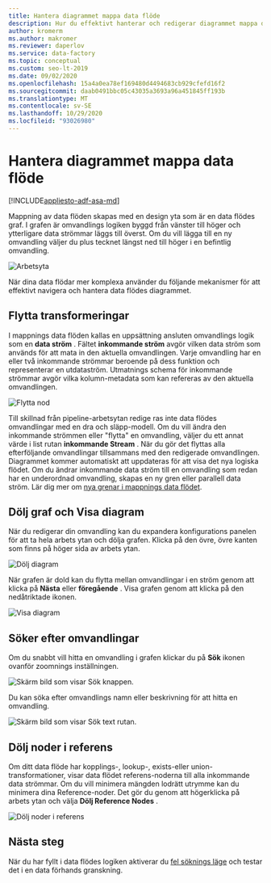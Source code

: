 ```yaml
---
title: Hantera diagrammet mappa data flöde
description: Hur du effektivt hanterar och redigerar diagrammet mappa data flöde
author: kromerm
ms.author: makromer
ms.reviewer: daperlov
ms.service: data-factory
ms.topic: conceptual
ms.custom: seo-lt-2019
ms.date: 09/02/2020
ms.openlocfilehash: 15a4a0ea78ef169480d4494683cb929cfefd16f2
ms.sourcegitcommit: daab0491bbc05c43035a3693a96a451845ff193b
ms.translationtype: MT
ms.contentlocale: sv-SE
ms.lasthandoff: 10/29/2020
ms.locfileid: "93026980"
---
```

# <a name="managing-the-mapping-data-flow-graph"></a>Hantera diagrammet mappa data flöde

[!INCLUDE[appliesto-adf-asa-md](includes/appliesto-adf-asa-md.md)]

Mappning av data flöden skapas med en design yta som är en data flödes graf. I grafen är omvandlings logiken byggd från vänster till höger och ytterligare data strömmar läggs till överst. Om du vill lägga till en ny omvandling väljer du plus tecknet längst ned till höger i en befintlig omvandling.

![Arbetsyta](media/data-flow/canvas2.png "Arbetsyta")

När dina data flödar mer komplexa använder du följande mekanismer för att effektivt navigera och hantera data flödes diagrammet. 

## <a name="moving-transformations"></a>Flytta transformeringar

I mappnings data flöden kallas en uppsättning ansluten omvandlings logik som en **data ström** . Fältet **inkommande ström** avgör vilken data ström som används för att mata in den aktuella omvandlingen. Varje omvandling har en eller två inkommande strömmar beroende på dess funktion och representerar en utdataström. Utmatnings schema för inkommande strömmar avgör vilka kolumn-metadata som kan refereras av den aktuella omvandlingen.

![Flytta nod](media/data-flow/move-nodes.png "flytta nod")

Till skillnad från pipeline-arbetsytan redige ras inte data flödes omvandlingar med en dra och släpp-modell. Om du vill ändra den inkommande strömmen eller "flytta" en omvandling, väljer du ett annat värde i list rutan **inkommande Stream** . När du gör det flyttas alla efterföljande omvandlingar tillsammans med den redigerade omvandlingen. Diagrammet kommer automatiskt att uppdateras för att visa det nya logiska flödet. Om du ändrar inkommande data ström till en omvandling som redan har en underordnad omvandling, skapas en ny gren eller parallell data ström. Lär dig mer om [nya grenar i mappnings data flödet](data-flow-new-branch.md).

## <a name="hide-graph-and-show-graph"></a>Dölj graf och Visa diagram

När du redigerar din omvandling kan du expandera konfigurations panelen för att ta hela arbets ytan och dölja grafen. Klicka på den övre, övre kanten som finns på höger sida av arbets ytan.

![Dölj diagram](media/data-flow/hide-graph.png "Dölj diagram")

När grafen är dold kan du flytta mellan omvandlingar i en ström genom att klicka på **Nästa** eller **föregående** . Visa grafen genom att klicka på den nedåtriktade ikonen.

![Visa diagram](media/data-flow/show-graph.png "Visa diagram")

## <a name="searching-for-transformations"></a>Söker efter omvandlingar

Om du snabbt vill hitta en omvandling i grafen klickar du på **Sök** ikonen ovanför zoomnings inställningen.

![Skärm bild som visar Sök knappen.](media/data-flow/search-1.png "Sök diagram")

Du kan söka efter omvandlings namn eller beskrivning för att hitta en omvandling.

![Skärm bild som visar Sök text rutan.](media/data-flow/search-2.png "Sök diagram")

## <a name="hide-reference-nodes"></a>Dölj noder i referens

Om ditt data flöde har kopplings-, lookup-, exists-eller union-transformationer, visar data flödet referens-noderna till alla inkommande data strömmar. Om du vill minimera mängden lodrätt utrymme kan du minimera dina Reference-noder. Det gör du genom att högerklicka på arbets ytan och välja **Dölj Reference Nodes** .

![Dölj noder i referens](media/data-flow/hide-reference-nodes.png "Dölj noder i referens")

## <a name="next-steps"></a>Nästa steg

När du har fyllt i data flödes logiken aktiverar du [fel söknings läge](concepts-data-flow-debug-mode.md) och testar det i en data förhands granskning.

